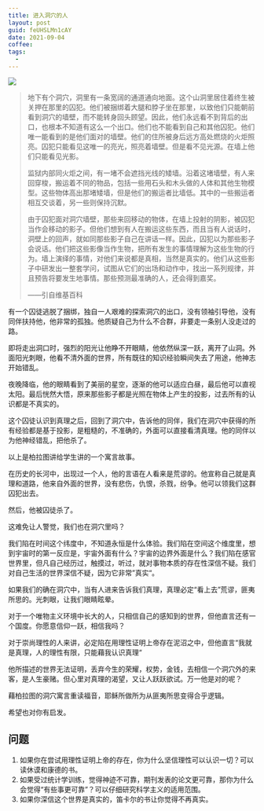 ```yaml
---
title: 进入洞穴的人
layout: post
guid: feUHSLMn1cAY
date: 2021-09-04
coffee:
tags:
  -
---
```


![](https://mednoter.com/media/files/2021/2021-09-04-the-cave.jpeg)

> 地下有个洞穴，洞里有一条宽阔的通道通向地面。这个山洞里居住着终生被关押在那里的囚犯。他们被捆绑着大腿和脖子坐在那里，以致他们只能朝前看到洞穴的墙壁，而不能转身回头顾望。因此，他们永远看不到背后的出口，也根本不知道有这么一个出口。他们也不能看到自己和其他囚犯。他们唯一能看到的是他们面对的墙壁。他们的住所被身后远方高处燃烧的火炬照亮。囚犯只能看见这唯一的亮光，照亮着墙壁。但是看不见光源。在墙上他们只能看见光影。
> 
> 监狱内部同火炬之间，有一堵不会遮挡光线的矮墙。沿着这堵墙壁，有人来回穿梭，搬运着不同的物品，包括一些用石头和木头做的人体和其他生物模型。这些物体高出那堵矮墙，但是他们的搬运者比墙低。其中的一些搬运者相互交谈着，另一些则保持沉默。
> 
> 由于囚犯面对洞穴墙壁，那些来回移动的物体，在墙上投射的阴影，被囚犯当作会移动的影子。但他们想到有人在搬运这些东西，而且当有人说话时，洞壁上的回声，就如同那些影子自己在讲话一样。因此，囚犯以为那些影子会说话。他们把这些影像当作生物，把所有发生的事情理解为这些生物的行为。墙上演绎的事情，对他们来说都是真相，当然是真实的。他们从这些影子中研发出一整套学问，试图从它们的出场和动作中，找出一系列规律，并且预告将要发生地事情。那些预测最准确的人，还会得到嘉奖。 
> 
> ——引自维基百科


有一个囚徒逃脱了捆绑，独自一人艰难的探索洞穴的出口，没有领袖引导他，没有同伴扶持他，他非常的孤独。他质疑自己为什么不合群，非要走一条别人没走过的路。

即将走出洞口时，强烈的阳光让他睁不开眼睛，他依然纵深一跃，离开了山洞。外面阳光刺眼，他看不清外面的世界，所有既往的知识经验瞬间失去了用途，他神志开始错乱。

夜晚降临，他的眼睛看到了美丽的星空，逐渐的他可以适应白昼，最后他可以直视太阳。最后恍然大悟，原来那些影子都是光照在物体上产生的投影，过去所有的认识都是不真实的。

这个囚徒认识到真理之后，回到了洞穴中，告诉他的同伴，我们在洞穴中获得的所有经验都是基于投影，是粗糙的，不准确的，外面可以直接看清真理。他的同伴以为他神经错乱，把他杀了。

以上是柏拉图讲给学生讲的一个寓言故事。

在历史的长河中，出现过一个人，他的言语在人看来是荒谬的。他宣称自己就是真理和道路，他来自外面的世界，没有悲伤，仇恨，杀戮，纷争。他可以领我们这群囚犯出去。

然后，他被囚徒杀了。

这难免让人警觉，我们也在洞穴里吗？

我们陷在时间这个纬度中，不知道永恒是什么体验。我们陷在空间这个维度里，想到宇宙时的第一反应是，宇宙外面有什么？宇宙的边界外面是什么？我们陷在感官世界里，但凡自己经历过，触摸过，听过，就对事物本质的存在性深信不疑。我们对自己生活的世界深信不疑，因为它非常”真实“。

如果我们的确在洞穴中，当有人进来告诉我们真理，真理必定“看上去”荒谬，匪夷所思的。光刺眼，让我们眼睛眩晕。

对于一个唯物主义环境中长大的人，只相信自己的感知到的世界，但他直言还有一个国度。你愿意信仰一跃，相信我吗？

对于崇尚理性的人来讲，必定陷在用理性证明上帝存在泥沼之中，但他直言“我就是真理，人的理性有限，只能藉我认识真理“

他所描述的世界无法证明，丢弃今生的荣耀，权势，金钱，去相信一个洞穴外的来客，是人生豪赌。但心里对真理的渴望，又让人跃跃欲试。万一他是对的呢？

藉柏拉图的洞穴寓言重读福音，耶稣所做所为从匪夷所思变得合乎逻辑。

希望也对你有启发。



## 问题

1. 如果你在尝试用理性证明上帝的存在，你为什么坚信理性可以认识一切？可以读休谟和康德的书。
2. 如果受过统计学训练，觉得神迹不可靠，期刊发表的论文更可靠，那你为什么会觉得“有些事更可靠”？可以仔细研究科学主义的适用范围。
3. 如果你深信这个世界是真实的，笛卡尔的书让你觉得不再真实。





